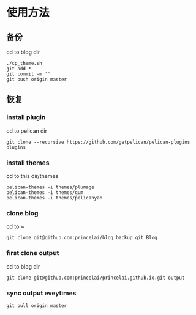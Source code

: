 # 使用方法

## 备份
cd to blog dir
```
./cp_theme.sh
git add *
git commit -m ''
git push origin master
```

## 恢复
### install plugin
cd to pelican dir
```
git clone --recursive https://github.com/getpelican/pelican-plugins plugins
```

### install themes
cd to this dir/themes
```
pelican-themes -i themes/plumage
pelican-themes -i themes/gum
pelican-themes -i themes/pelicanyan
```

### clone blog
cd to ~
```
git clone git@github.com:princelai/blog_backup.git Blog
```
### first clone output
cd to blog dir
```
git clone git@github.com:princelai/princelai.github.io.git output
```

### sync output eveytimes
```
git pull origin master
```